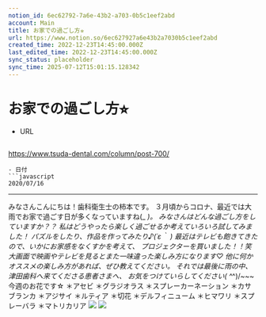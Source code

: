 ```yaml
---
notion_id: 6ec62792-7a6e-43b2-a703-0b5c1eef2abd
account: Main
title: お家での過ごし方⭐︎
url: https://www.notion.so/6ec627927a6e43b2a7030b5c1eef2abd
created_time: 2022-12-23T14:45:00.000Z
last_edited_time: 2022-12-23T14:45:00.000Z
sync_status: placeholder
sync_time: 2025-07-12T15:01:15.128342
---
```

# お家での過ごし方⭐︎

- URL
  ```javascript
https://www.tsuda-dental.com/column/post-700/
  ```
- 日付
  ```javascript
2020/07/16
  ```
---
みなさんこんにちは！歯科衛生士の柿本です。
３月頃からコロナ、最近では大雨でお家で過ごす日が多くなっていますね(_ _)。
みなさんはどんな過ごし方をしていますか？？
私はどうやったら楽しく過ごせるか考えていろいろ試してみました！
パズルをしたり、作品を作ってみたり♪(´ε｀ )
最近はテレビも飽きてきたので、いかにお家感をなくすかを考えて、
プロジェクターを買いました！！笑
大画面で映画やテレビを見るとまた一味違った楽しみ方になります♡
他に何かオススメの楽しみ方があれば、ぜひ教えてください。
それでは最後に雨の中、津田歯科へ来てくださる患者さまへ、
お気をつけていらしてください( ^_^)/~~~
今週のお花です☆
＊アセビ
＊グラジオラス
＊スプレーカーネーション
＊カサブランカ
＊アジサイ
＊ルティア
＊切花
＊デルフィニューム
＊ヒマワリ
＊スプレーバラ
＊マトリカリア
![](https://www.tsuda-dental.com/column/_data/contribute/images/700_1_18.jpg)
![](https://www.tsuda-dental.com/column/_data/contribute/images/700_1_19.jpg)